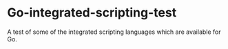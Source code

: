 # Go-integrated-scripting-test
A test of some of the integrated scripting languages which are available for Go. 
